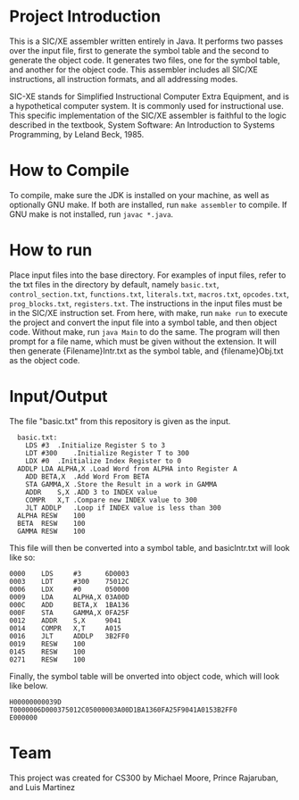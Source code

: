 # Project Introduction
This is a SIC/XE assembler written entirely in Java. It performs two passes over the input file, first to generate the symbol table and the second to generate the object code. It generates two files, one for the symbol table, and another for the object code.  This assembler includes all SIC/XE instructions, all instruction formats, and all addressing modes.

SIC-XE stands for Simplified Instructional Computer Extra Equipment, and is a hypothetical computer system. It is commonly used for instructional use. This specific implementation of the SIC/XE assembler is faithful to the logic described in the textbook, System Software: An Introduction to Systems Programming, by Leland Beck, 1985.

# How to Compile
To compile, make sure the JDK is installed on your machine, as well as optionally GNU make.
If both are installed, run `make assembler` to compile.
If GNU make is not installed, run `javac *.java`.

# How to run
Place input files into the base directory. For examples of input files, refer to the txt files in the directory by default, namely `basic.txt`, `control_section.txt`, `functions.txt`, `literals.txt`, `macros.txt`, `opcodes.txt`, `prog_blocks.txt`, `registers.txt`. The instructions in the input files must be in the SIC/XE instruction set.
From here, with make, run `make run` to execute the project and convert the input file into a symbol table, and then object code.
Without make, run `java Main` to do the same.
The program will then prompt for a file name, which must be given without the extension. It will then generate {Filename}Intr.txt as the symbol table, and {filename}Obj.txt as the object code.

# Input/Output
The file "basic.txt" from this repository is given as the input.
```
  basic.txt:
  	LDS	#3	.Initialize Register S to 3
  	LDT	#300	.Initialize Register T to 300
  	LDX	#0	.Initialize Index Register to 0
  ADDLP	LDA	ALPHA,X	.Load Word from ALPHA into Register A
  	ADD	BETA,X	.Add Word From BETA
  	STA	GAMMA,X	.Store the Result in a work in GAMMA
  	ADDR	S,X	.ADD 3 to INDEX value
  	COMPR	X,T	.Compare new INDEX value to 300
  	JLT	ADDLP	.Loop if INDEX value is less than 300
  ALPHA	RESW	100
  BETA	RESW	100
  GAMMA	RESW	100
```

This file will then be converted into a symbol table, and basicIntr.txt will look like so:
```
0000    LDS     #3      6D0003
0003    LDT     #300    75012C
0006    LDX     #0      050000
0009    LDA     ALPHA,X 03A00D
000C    ADD     BETA,X  1BA136
000F    STA     GAMMA,X 0FA25F
0012    ADDR    S,X     9041
0014    COMPR   X,T     A015
0016    JLT     ADDLP   3B2FF0
0019    RESW    100
0145    RESW    100
0271    RESW    100
```

Finally, the symbol table will be onverted into object code, which will look like below.
```
H00000000039D
T0000006D000375012C05000003A00D1BA1360FA25F9041A0153B2FF0
E000000
```

# Team
This project was created for CS300 by Michael Moore, Prince Rajaruban, and Luis Martinez
